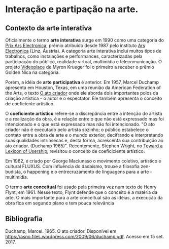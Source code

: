 # Interação e partipação na arte.

## Contexto da arte interativa

Oficialmente o termo **arte interativa** surge em 1990 como uma categoria do [Prix Ars Electronica](http://archive.aec.at/), prêmio atribuído desde 1987 pelo instituto [Ars Electronica](https://www.aec.at/festival/en/) (Linz, Áustria). A categoria arte interativa inclui muitos tipos de trabalhos, como instalações e performances, caracterizadas pela participação do público, realidade virtual, multimídia e telecomunicação. O projeto [Videoplace](http://archive.aec.at/submission/1990/IA/23842/) de Myron Krueger foi o primeiro a receber o prêmio Golden Nica na categoria. 

Porém, a idéia de **arte participativa** é anterior. Em 1957, Marcel Duchamp apresenta em Houston, Texas, em uma reunião da American Federation of the Arts, o texto [O ato criador](http://courses.ischool.utexas.edu/kimsmith/2007/Fall/INF385H/Duchamp_CreativeAct.pdf) onde ele aborda dois importantes polos da criação artística - o autor e o espectator. Ele também apresenta o conceito de coeficiente artístico.

O **coeficiente artístico** refere-se a discrepância entre a intenção do artista e a realização da obra, é a relação entre o que não está expressado mas foi intencionado e o que está expressado mas não foi intencionado. "O ato criador não é executado pelo artista sozinho; o público estabelece o contato entre a obra de arte e o mundo exterior, decifrando e interpretando suas qualidades intrínsecas e, desta forma, acrescenta sua contribuição ao ato criador. (Duchamp 1965)". Recentemente, Stephen Wright, no [Toward a Lexicon of Usership](/assets/referencias/toward-a-lexicon-of-usership.pdf), revisitou o conceito de coeficiciente artístico.

Em 1962, é criado por George Maciunaso o movimento coletivo, artístico e cultural FLUXUS. Com influência do dadaísmo, trouxe a filosofia zen-budista, o happening e o entrecruzamento de linguagens para a arte - multimídia. 

O termo **arte conceitual** foi usado pela primeira vez num texto de Henry Flynt, em 1961. Nesse texto, Flynt defende que o conceito é a matéria da arte. O mais importante para a arte conceitual são as idéias, a execução da obra fica em segundo plano e tem pouca relevância

## Bibliografia

Duchamp, Marcel. 1965. O ato criador. Disponível em <https://asno.files.wordpress.com/2009/06/duchamp.pdf>. Acesso em 15 set. 2017.
